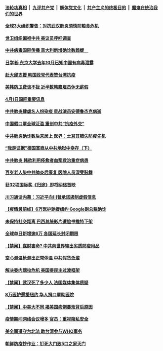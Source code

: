 ####  [法轮功真相](../../../../basic/blob/master/README.md?t=04020401) &nbsp;|&nbsp; [九评共产党](../../../../9ping.md/blob/master/README.md?t=04020401) &nbsp;|&nbsp; [解体党文化](../../../../jtdwh.md/blob/master/README.md?t=04020401)  &nbsp;|&nbsp; [共产主义的终极目的](../../../../gczydzjmd.md/blob/master/README.md?t=04020401) &nbsp;|&nbsp; [魔鬼在统治我们的世界](../../../../mgztzwmdsj.md/blob/master/README.md?t=04020401) 

#### [全球3大组织警告：对抗武汉肺炎须慎防粮食危机](../pages/prog202/a102813626.md?t=04020401) 


#### [世卫组织偏袒中共 美议员呼吁调查](../pages/prog202/a102813582.md?t=04020401) 

#### [中共病毒国际传播 意大利新增确诊数趋缓　](../pages/prog202/a102813562.md?t=04020401) 

#### [日学者:东京大学去年10月已知中国有病毒泄露](../pages/prog202/a102813474.md?t=04020401) 

#### [赴大邱支援 韩国政党代表赞台湾抗疫](../pages/prog202/a102813510.md?t=04020401) 


#### [美韩防卫费谈不拢 近半数韩籍雇员休无薪假](../pages/prog202/a102813377.md?t=04020401) 

#### [4月1日国际重要讯息](../pages/prog202/a102813269.md?t=04020401) 

#### [中共肺炎肆虐名人纷染疫 星战演员安德鲁杰克病逝](../pages/prog202/a102813280.md?t=04020401) 

#### [中国假口罩全球泛滥 重创中共“抗疫外交”](../pages/prog202/a102813222.md?t=04020401) 

#### [中共肺炎确诊数后来居上 医界：土耳其错失防疫先机](../pages/prog202/a102813182.md?t=04020401) 

#### [“我是证据”德国富商从中共地狱中幸存（下）](../pages/prog202/a102813191.md?t=04020401) 

#### [中共肺炎 韩欲利用痊愈者血浆救治重症病患](../pages/prog202/a102813105.md?t=04020401) 

#### [百岁老人染中共肺炎后康复 医院人员深受鼓舞](../pages/prog202/a102813073.md?t=04020401) 

#### [获32项国际奖《归途》即将网络首映](../pages/prog202/a102813056.md?t=04020401) 

#### [川习通话内幕：习近平向川普承诺遏制虚假信息](../pages/prog202/a102813037.md?t=04020401) 

#### [【疫情最前线】6万医护驰援纽约 Google副总裁确诊](../pages/prog202/a102813017.md?t=04020401) 

#### [未保持社交距离 巴西总统影片遭脸书推特下架](../pages/prog202/a102812468.md?t=04020401) 

#### [全球单日新增逾6万 各国延长封闭期限](../pages/prog202/a102812923.md?t=04020401) 


#### [【禁闻】谋财害命? 中共向世界输出劣质防疫用品](../pages/prog202/a102812895.md?t=04020401) 

#### [空心测温枪测出正常体温  中共假货泛滥](../pages/prog202/a102812938.md?t=04020401) 

#### [解决委内瑞拉危机 美国提民主过渡框架](../pages/prog202/a102812899.md?t=04020401) 

#### [【禁闻】武汉死了多少人 法国媒体集体质疑](../pages/prog202/a102812888.md?t=04020401) 

#### [8万医护愿援纽约 华人捐口罩助医院](../pages/prog202/a102812890.md?t=04020401) 

#### [【禁闻】中美大不同 揭美国病例暴涨背后原因](../pages/prog202/a102812878.md?t=04020401) 

#### [疫情期间网络会议增多 官员：重视隐私安全](../pages/prog202/a102812827.md?t=04020401) 

#### [美全面遵守台北法 助台湾参与WHO事务](../pages/prog202/a102812821.md?t=04020401) 

#### [朝鲜防疫抄作业：钉死大门致5口之家灭门](../pages/prog202/a102812810.md?t=04020401) 

